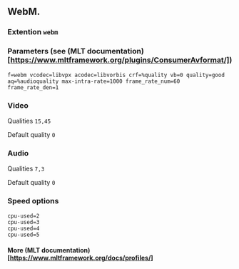 ## WebM.

### Extention `webm`

### Parameters (see (MLT documentation)[https://www.mltframework.org/plugins/ConsumerAvformat/])

```
f=webm vcodec=libvpx acodec=libvorbis crf=%quality vb=0 quality=good aq=%audioquality max-intra-rate=1000 frame_rate_num=60 frame_rate_den=1
```

### Video

Qualities `15,45`

Default quality `0`

### Audio

Qualities `7,3`

Default quality `0`

### Speed options

```
cpu-used=2
cpu-used=3
cpu-used=4
cpu-used=5
```

#### More (MLT documentation)[https://www.mltframework.org/docs/profiles/]
